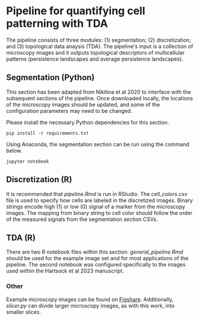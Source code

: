 # Pipeline for quantifying cell patterning with TDA

The pipeline consists of three modules: (1) segmentation; (2) discretization; and (3) topological data anaysis (TDA). The pipeline's input is a collection of microscopy images and it outputs topological descriptors of multicellular patterns (persistence landscapes and average persistence landscapes).

## Segmentation (Python)
This section has been adapted from Nikitina et al 2020 to interface with
the subsequent sections of the pipeline. Once downloaded locally, the
locations of the microscopy images should be updated, and some of the
configuration parameters may need to be changed.

Please install the necessary Python dependencies for this section.

```
pip install -r requirements.txt
```

Using Anaconda, the segmentation section can be run using the command below.

```
jupyter notebook
```

## Discretization (R)
It is recommended that *pipeline.Rmd* is run in RStudio. The *cell_colors.csv*
file is used to specify how cells are labeled in the discretized images. Binary
strings encode high (1) or low (0) signal of a marker from the microscopy images.
The mapping from binary string to cell color should follow the order of the
measured signals from the segmentation section CSVs.

## TDA (R)
There are two R notebook files within this section. *general_pipeline.Rmd* should
be used for the example image set and for most applications of the pipeline. 
The second notebook was configured specifically to the images used within the Hartsock
et al 2023 manuscript.

### Other
Example microscopy images can be found on [Figshare](https://figshare.com/projects/TDA_Microscopy_Data/148855). 
Additionally, *slicer.py* can divide larger microscopy images, as with
this work, into smaller slices.

